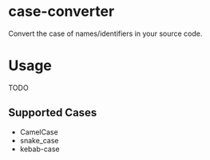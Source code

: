 # case-converter
Convert the case of names/identifiers in your source code.

# Usage
TODO

## Supported Cases
- CamelCase
- snake_case
- kebab-case

